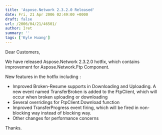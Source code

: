 ```yaml
---
title: 'Aspose.Network 2.3.2.0 Released'
date: Fri, 21 Apr 2006 02:49:00 +0000
draft: false
url: /2006/04/21/46501/
author: Iret
summary: ''
tags: ['Kyle Huang']
---
```


Dear Customers,

We have released Aspose.Network 2.3.2.0 hotfix, which contains improvement for Aspose.Network.Ftp Component.

New features in the hotfix including :

*   Improved Broken-Resume supports in Downloading and Uploading. A new event named TransferBroken is added to the FtpClient, which will occur when broken uploading or downloading
*   Several overridings for FtpClient.Download function
*   Improved TransferProgress event firing, which will be fired in non-blocking way instead of blocking way.
*   Other changes for performance concerns

Thanks.







